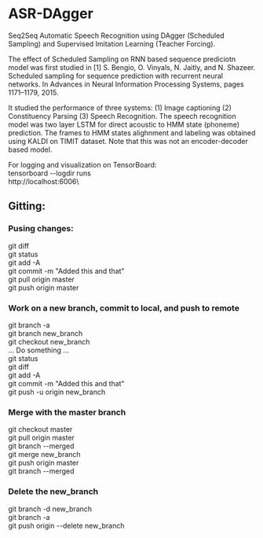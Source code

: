# ASR-DAgger
Seq2Seq Automatic Speech Recognition using DAgger (Scheduled Sampling) and Supervised Imitation Learning (Teacher Forcing).


The effect of Scheduled Sampling on RNN based sequence prediciotn model was first studied in [1] S. Bengio, O. Vinyals, N. Jaitly, and N. Shazeer. Scheduled sampling for sequence prediction with recurrent neural networks. In Advances in Neural Information Processing Systems, pages 1171–1179, 2015.

It studied the performance of three systems: (1) Image captioning (2) Constituency Parsing (3) Speech Recognition. The speech recognition model was two layer LSTM for direct acoustic to HMM state (phoneme) prediction. The frames to HMM states alighnment and labeling was obtained using KALDI on TIMIT dataset. Note that this was not an encoder-decoder based model.





For logging and visualization on TensorBoard:\
tensorboard --logdir runs\
http://localhost:6006\

## Gitting:
### Pusing changes:
git diff\
git status\
git add -A\
git commit -m "Added this and that"\
git pull origin master\
git push origin master
### Work on a new branch, commit to local, and push to remote
git branch -a\
git branch new_branch\
git checkout new_branch\
... Do something ...\
git status\
git diff\
git add -A\
git commit -m "Added this and that"\
git push -u origin new_branch
### Merge with the master branch
git checkout master\
git pull origin master\
git branch --merged\
git merge new_branch\
git push origin master\
git branch --merged
### Delete the new_branch
git branch -d new_branch\
git branch -a\
git push origin --delete new_branch
